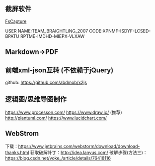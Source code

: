 ## 截屏软件
[FsCapture](https://faststone-capture.en.softonic.com/)

USER NAME:TEAM_BRAiGHTLiNG_2007 
CODE:XPNMF-ISDYF-LCSED-BPATU 
	 RPTME-IMDHD-MIEPX-VLXAW

## Markdown->PDF

## 前端xml-json互转 (不依赖于jQuery)
github: https://github.com/abdmob/x2js

## 逻辑图/思维导图制作
https://www.processon.com/
https://www.draw.io/   (推荐)
http://plantuml.com/
https://www.lucidchart.com/

## WebStrom
下载：https://www.jetbrains.com/webstorm/download/download-thanks.html
获取破解补丁：http://idea.lanyus.com/
破解步骤(方法三)：https://blog.csdn.net/voke_/article/details/76418116






